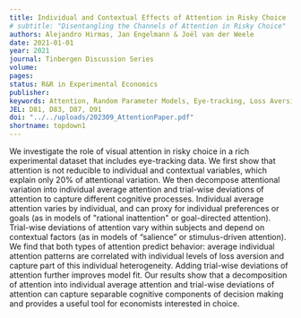 ```yaml
---
title: Individual and Contextual Effects of Attention in Risky Choice
# subtitle: "Disentangling the Channels of Attention in Risky Choice"
authors: Alejandro Hirmas, Jan Engelmann & Joël van der Weele
date: 2021-01-01
year: 2021
journal: Tinbergen Discussion Series
volume: 
pages: 
status: R&R in Experimental Economics
publisher:
keywords: Attention, Random Parameter Models, Eye-tracking, Loss Aversion
JEL: D81, D83, D87, D91
doi: "../../uploads/202309_AttentionPaper.pdf"
shortname: topdown1
---
```

We investigate the role of visual attention in risky choice in a rich experimental dataset that includes eye-tracking data. We first show that attention is not reducible to individual and contextual variables, which explain only 20% of attentional variation.  We then decompose attentional variation into individual average attention and trial-wise deviations of attention to capture different cognitive processes. Individual average attention varies by individual, and can proxy for individual preferences or goals (as in models of "rational inattention" or goal-directed attention). Trial-wise deviations of attention vary within subjects and depend on contextual factors (as in models of “salience” or stimulus-driven attention). We find that both types of attention predict behavior: average individual attention patterns are correlated with individual levels of loss aversion and capture part of this individual heterogeneity. Adding trial-wise deviations of attention further improves model fit. Our results show that a decomposition of attention into individual average attention and trial-wise deviations of attention can capture separable cognitive components of decision making and provides a useful tool for economists interested in choice.